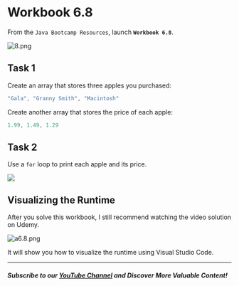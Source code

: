 # Workbook 6.8

From the `Java Bootcamp Resources`, launch **`Workbook 6.8`**.

![8.png](https://firebasestorage.googleapis.com/v0/b/learnthepart-75aed.appspot.com/o/images%2F39bdfc91-b7cd-4cd8-b882-7c8542de2a44?alt=media&token=13d519f8-b968-4ffd-90b4-27fe92a4d07c)
## Task 1
Create an array that stores three apples you purchased:

```java
"Gala", "Granny Smith", "Macintosh"
```

Create another array that stores the price of each apple:

```java
1.99, 1.49, 1.29
```

## Task 2

Use a `for` loop to print each apple and its price.


![](https://firebasestorage.googleapis.com/v0/b/learnthepart-75aed.appspot.com/o/images%2F43f11370-bfe4-4347-8a68-d337ef6d5616?alt=media&token=298cba9f-464e-416c-be15-d01d2951452e)


## Visualizing the Runtime

After you solve this workbook, I still recommend watching the video solution on Udemy.

![a6.8.png](https://firebasestorage.googleapis.com/v0/b/learnthepart-75aed.appspot.com/o/images%2F0e153461-967d-427f-88c6-034268e7f413?alt=media&token=6c0fd2e5-8f69-411f-b824-3b777b3188b4)

It will show you how to visualize the runtime using Visual Studio Code.

----------
##### Subscribe to our [YouTube Channel](https://www.youtube.com/@RayanSlim087?sub_confirmation=1) and Discover More Valuable Content!